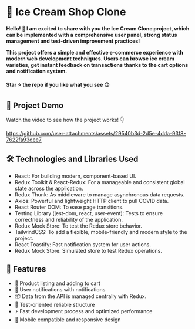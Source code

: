 <div><h1>🍦 Ice Cream Shop Clone</h1></div>
<h4>Hello! 🎉
I am excited to share with you the Ice Cream Clone project, which can be implemented with a comprehensive user panel, strong status management and test-driven improvement practices!

This project offers a simple and effective e-commerce experience with modern web development techniques. Users can browse ice cream varieties, get instant feedback on transactions thanks to the cart options and notification system.</h4>
<h4>Star ⭐ the repo if you like what you see 😉 </h4>
 <div>
 <h2>📸 Project Demo</h2>
 <p>Watch the video to see how the project works! 👇</p>
   

https://github.com/user-attachments/assets/29540b3d-2d5e-4dda-93f8-7622fa93dee7


<h2>🛠️ Technologies and Libraries Used</h2>
 <ul>
   <li>React: For building modern, component-based UI.</li>
   <li>Redux Toolkit & React-Redux: For a manageable and consistent global state across the application.</li>
   <li>Redux Thunk: As middleware to manage asynchronous data requests.</li>
   <li>Axios: Powerful and lightweight HTTP client to pull COVID data.</li>
   <li>React Router DOM: To ease page transitions.</li>
   <li>Testing Library (jest-dom, react, user-event): Tests to ensure correctness and reliability of the application.</li>
   <li>Redux Mock Store: To test the Redux store behavior.</li>
   <li>TailwindCSS: To add a flexible, mobile-friendly and modern style to the project.</li>
   <li>React Toastify: Fast notification system for user actions.</li>
   <li>Redux Mock Store: Simulated store to test Redux operations.</li>
 </ul>  
 
 <h2>🎨 Features</h2>
 <ul>
   <li>🛒 Product listing and adding to cart
</li>
   <li>🔔 User notifications with notifications</li>
   <li>📦 Data from the API is managed centrally with Redux.</li>
   <li>🧪 Test-oriented reliable structure</li>
   <li>⚡ Fast development process and optimized performance
</li>
 <li>🎨 Mobile compatible and responsive design</li>
 </ul> 
 
